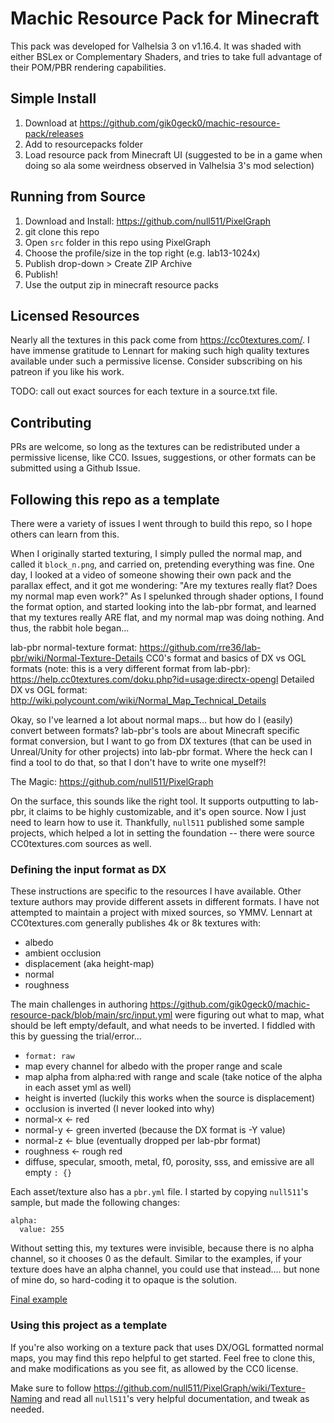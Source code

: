 # Machic Resource Pack for Minecraft

This pack was developed for Valhelsia 3 on v1.16.4. It was shaded with either BSLex or Complementary Shaders, and tries to take full advantage of their POM/PBR rendering capabilities.

## Simple Install

1. Download at https://github.com/gik0geck0/machic-resource-pack/releases
2. Add to resourcepacks folder
3. Load resource pack from Minecraft UI (suggested to be in a game when doing so ala some weirdness observed in Valhelsia 3's mod selection)

## Running from Source

1. Download and Install: https://github.com/null511/PixelGraph
2. git clone this repo
3. Open `src` folder in this repo using PixelGraph
4. Choose the profile/size in the top right (e.g. lab13-1024x)
5. Publish drop-down > Create ZIP Archive
6. Publish!
7. Use the output zip in minecraft resource packs

## Licensed Resources

Nearly all the textures in this pack come from https://cc0textures.com/. I have immense gratitude to Lennart for making such high quality textures available under such a permissive license. Consider subscribing on his patreon if you like his work.

TODO: call out exact sources for each texture in a source.txt file.

## Contributing

PRs are welcome, so long as the textures can be redistributed under a permissive license, like CC0. Issues, suggestions, or other formats can be submitted using a Github Issue.

## Following this repo as a template

There were a variety of issues I went through to build this repo, so I hope others can learn from this.

When I originally started texturing, I simply pulled the normal map, and called it `block_n.png`, and carried on, pretending everything was fine. One day, I looked at a video of someone showing their own pack and the parallax effect, and it got me wondering: "Are my textures really flat? Does my normal map even work?" As I spelunked through shader options, I found the format option, and started looking into the lab-pbr format, and learned that my textures really ARE flat, and my normal map was doing nothing. And thus, the rabbit hole began...

lab-pbr normal-texture format: https://github.com/rre36/lab-pbr/wiki/Normal-Texture-Details
CC0's format and basics of DX vs OGL formats (note: this is a very different format from lab-pbr): https://help.cc0textures.com/doku.php?id=usage:directx-opengl
Detailed DX vs OGL format: http://wiki.polycount.com/wiki/Normal_Map_Technical_Details

Okay, so I've learned a lot about normal maps... but how do I (easily) convert between formats? lab-pbr's tools are about Minecraft specific format conversion, but I want to go from DX textures (that can be used in Unreal/Unity for other projects) into lab-pbr format. Where the heck can I find a tool to do that, so that I don't have to write one myself?!

The Magic: https://github.com/null511/PixelGraph

On the surface, this sounds like the right tool. It supports outputting to lab-pbr, it claims to be highly customizable, and it's open source. Now I just need to learn how to use it. Thankfully, `null511` published some sample projects, which helped a lot in setting the foundation -- there were source CC0textures.com sources as well.

### Defining the input format as DX
These instructions are specific to the resources I have available. Other texture authors may provide different assets in different formats. I have not attempted to maintain a project with mixed sources, so YMMV. Lennart at CC0textures.com generally publishes 4k or 8k textures with:
- albedo
- ambient occlusion
- displacement (aka height-map)
- normal
- roughness

The main challenges in authoring https://github.com/gik0geck0/machic-resource-pack/blob/main/src/input.yml were figuring out what to map, what should be left empty/default, and what needs to be inverted. I fiddled with this by guessing the trial/error...
- `format: raw`
- map every channel for albedo with the proper range and scale
- map alpha from alpha:red with range and scale (take notice of the alpha in each asset yml as well)
- height is inverted (luckily this works when the source is displacement)
- occlusion is inverted (I never looked into why)
- normal-x <- red
- normal-y <- green inverted (because the DX format is -Y value)
- normal-z <- blue (eventually dropped per lab-pbr format)
- roughness <- rough red
- diffuse, specular, smooth, metal, f0, porosity, sss, and emissive are all empty `: {}`

Each asset/texture also has a `pbr.yml` file. I started by copying `null511`'s  sample, but made the following changes:
```
alpha:
  value: 255
```
Without setting this, my textures were invisible, because there is no alpha channel, so it chooses 0 as the default. Similar to the examples, if your texture does have an alpha channel, you could use that instead.... but none of mine do, so hard-coding it to opaque is the solution.

[Final example](https://github.com/gik0geck0/machic-resource-pack/blob/main/src/assets/minecraft/textures/block/andesite/pbr.yml)

### Using this project as a template

If you're also working on a texture pack that uses DX/OGL formatted normal maps, you may find this repo helpful to get started. Feel free to clone this, and make modifications as you see fit, as allowed by the CC0 license.

Make sure to follow https://github.com/null511/PixelGraph/wiki/Texture-Naming and read all `null511`'s very helpful documentation, and tweak as needed.

